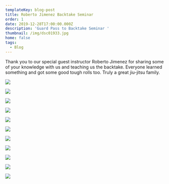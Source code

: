 ```yaml
---
templateKey: blog-post
title: Roberto Jimenez Backtake Seminar
order: 1
date: 2019-12-28T17:00:00.000Z
description: 'Guard Pass to Backtake Seminar '
thumbnail: /img/dsc01933.jpg
home: false
tags:
  - Blog
---
```

Thank you to our special guest instructor Roberto Jimenez for sharing some of your knowledge with us and teaching us the backtake. Everyone learned something and got some good tough rolls too. Truly a great jiu-jitsu family.

![](/img/dsc01572.jpg)

![](/img/dsc01611.jpg)

![](/img/dsc01633.jpg)

![](/img/dsc01672.jpg)

![](/img/dsc01861.jpg)

![](/img/dsc01758.jpg)

![](/img/dsc01836.jpg)

![](/img/dsc01893.jpg)

![](/img/dsc01919.jpg)

![](/img/dsc01948.jpg)

![](/img/dsc01933.jpg)
